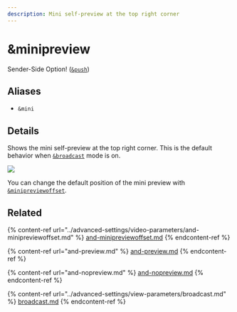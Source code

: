 ```yaml
---
description: Mini self-preview at the top right corner
---
```


# \&minipreview

Sender-Side Option! ([`&push`](push.md))

## Aliases

* `&mini`

## Details

Shows the mini self-preview at the top right corner. This is the default behavior when [`&broadcast`](../advanced-settings/view-parameters/broadcast.md) mode is on.

![](<../.gitbook/assets/image (12) (1) (2).png>)

You can change the default position of the mini preview with [`&minipreviewoffset`](../advanced-settings/video-parameters/and-minipreviewoffset.md).

## Related

{% content-ref url="../advanced-settings/video-parameters/and-minipreviewoffset.md" %}
[and-minipreviewoffset.md](../advanced-settings/video-parameters/and-minipreviewoffset.md)
{% endcontent-ref %}

{% content-ref url="and-preview.md" %}
[and-preview.md](and-preview.md)
{% endcontent-ref %}

{% content-ref url="and-nopreview.md" %}
[and-nopreview.md](and-nopreview.md)
{% endcontent-ref %}

{% content-ref url="../advanced-settings/view-parameters/broadcast.md" %}
[broadcast.md](../advanced-settings/view-parameters/broadcast.md)
{% endcontent-ref %}
